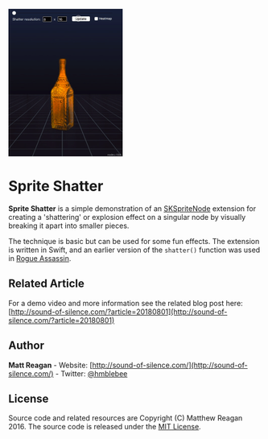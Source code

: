 ![Shatter Demo](/shatterExampleAnimation.gif?raw=true "TerrainMesh Demo")

# Sprite Shatter

**Sprite Shatter** is a simple demonstration of an [SKSpriteNode](https://developer.apple.com/documentation/spritekit/skspritenode) extension for creating a 'shattering' or explosion effect on a singular node by visually breaking it apart into smaller pieces.

The technique is basic but can be used for some fun effects. The extension is written in Swift, and an earlier version of the `shatter()` function was used in [Rogue Assassin](http://sound-of-silence.com/ra/).

## Related Article

For a demo video and more information see the related blog post here: [http://sound-of-silence.com/?article=20180801](http://sound-of-silence.com/?article=20180801)


## Author

**Matt Reagan** - Website: [http://sound-of-silence.com/](http://sound-of-silence.com/) - Twitter: [@hmblebee](https://twitter.com/hmblebee)

## License

Source code and related resources are Copyright (C) Matthew Reagan 2016. The source code is released under the [MIT License](https://opensource.org/licenses/MIT).
